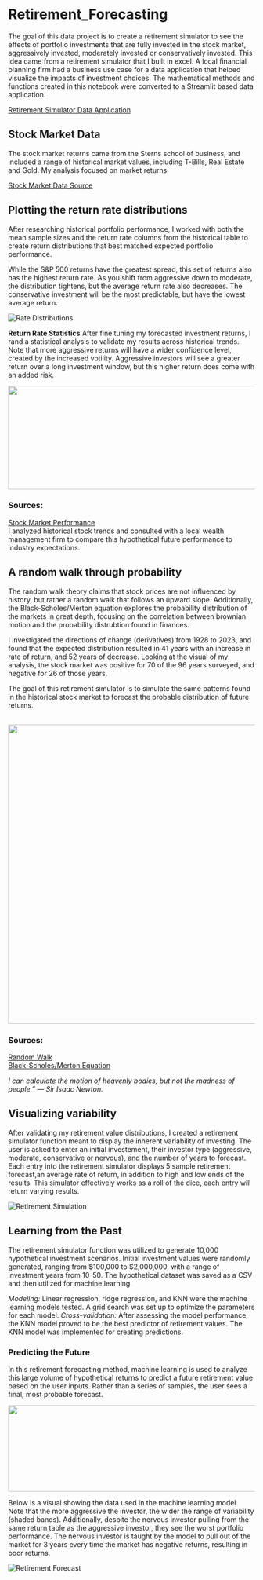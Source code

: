 # Retirement_Forecasting
The goal of this data project is to create a retirement simulator to see the effects of portfolio investments that are fully invested in the stock market, aggressively invested, moderately invested or conservatively invested. This idea came from a retirement simulator that I built in excel. A local financial planning firm had a business use case for a data application that helped visualize the impacts of investment choices. The mathematical methods and functions created in this notebook were converted to a Streamlit based data application.

[Retirement Simulator Data Application](https://retirement-simulator.streamlit.app/)

## Stock Market Data
The stock market returns came from the Sterns school of business, and included a range of historical market values, including T-Bills, Real Estate and Gold.  My analysis focused on market returns

[Stock Market Data Source](https://pages.stern.nyu.edu/~adamodar/New_Home_Page/datafile/histretSP.html)

## Plotting the return rate distributions

After researching historical portfolio performance, I worked with both the mean sample sizes and the return rate columns from the historical table to create return distributions that best matched expected portfolio performance.

While the S&P 500 returns have the greatest spread, this set of returns also has the highest return rate.
As you shift from aggressive down to moderate, the distribution tightens, but the average return rate also decreases. The conservative investment will be the most predictable, but have the lowest average return.

![Rate Distributions](./Images/FutureReturnsDistribution.jpg)

**Return Rate Statistics**
After fine tuning my forecasted investment returns, I rand a statistical analysis to validate my results across historical trends.  Note that more aggressive returns will have a wider confidence level, created by the increased votility. Aggressive investors will see a greater return over a long investment window, but this higher return does come with an added risk.

<img src="Images/InvestmentReturnStatistics.png" width="670" height= "211">

### Sources:
[Stock Market Performance](https://www.sciencedirect.com/science/article/pii/S2405473915000331) <br>
I analyzed historical stock trends and consulted with a local wealth management firm to compare this hypothetical future performance to industry expectations.

## A random walk through probability

The random walk theory claims that stock prices are not influenced by history, but rather a random walk that follows an upward slope. Additionally, the Black-Scholes/Merton equation explores the probability distribution of the markets in great depth, focusing on the correlation between brownian motion and the probability distrubtion found in finances.

I investigated the directions of change (derivatives) from 1928 to 2023, and found that the expected distribution resulted in 41 years with an increase in rate of return, and 52 years of decrease. Looking at the visual of my analysis, the stock market was positive for 70 of the 96 years surveyed, and negative for 26 of those years.

The goal of this retirement simulator is to simulate the same patterns found in the historical stock market to forecast the probable distribution of future returns. <br><br>

<img src="Images/StockPatterns.jpg" width="900" height="610">

### Sources:
[Random Walk](https://www.sciencedirect.com/science/article/pii/S2405473915000331) <br>
[Black-Scholes/Merton Equation](https://www.youtube.com/watch?v=A5w-dEgIU1M)

*I can calculate the motion of heavenly bodies, but not the madness of people.” — Sir Isaac Newton.*

## Visualizing variability
After validating my retirement value distributions, I created a retirement simulator function meant to display the inherent variability of investing. The user is asked to enter an initial investement, their investor type (aggressive, moderate, conservative or nervous), and the number of years to forecast. Each entry into the retirement simulator displays 5 sample retirement forecast,an average rate of return, in addition to high and low ends of the results. This simulator effectively works as a roll of the dice, each entry will return varying results.

![Retirement Simulation](./Images/SampleForecast.jpg)

## Learning from the Past
The retirement simulator function was utilized to generate 10,000 hypothetical investment scenarios. Initial investment values were randomly generated, ranging from $100,000 to $2,000,000, with a range of investment years from 10-50. The hypothetical dataset was saved as a CSV and then utilized for machine learning.

*Modeling:* Linear regression, ridge regression, and KNN were the machine learning models tested. A grid search was set up to optimize the parameters for each model.
*Cross-validation:* After assessing the model performance, the KNN model proved to be the best predictor of retirement values. The KNN model was implemented for creating predictions.

### Predicting the Future
In this retirement forecasting method, machine learning is used to analyze this large volume of hypothetical returns to predict a future retirement value based on the user inputs. Rather than a series of samples, the user sees a final, most probable forecast.

<img src="Images/Retirement_Prediction.jpg" width="640" height= "176">

Below is a visual showing the data used in the machine learning model.  Note that the more aggressive the investor, the wider the range of variability (shaded bands).  Additionally, despite the nervous investor pulling from the same return table as the aggressive investor, they see the worst portfolio performance. The nervous investor is taught by the model to pull out of the market for 3 years every time the market has negative returns, resulting in poor returns.

![Retirement Forecast](./Images/Years_value_by_investor.jpg)
